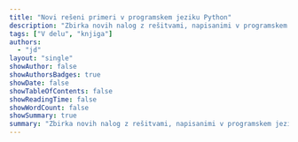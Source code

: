 ```yaml
---
title: "Novi rešeni primeri v programskem jeziku Python"
description: "Zbirka novih nalog z rešitvami, napisanimi v programskem jeziku Python, ki vam bo omogočila poglobiti in nadgraditi znanje programiranja in uporabe programskega jezika Python."
tags: ["V delu", "knjiga"]
authors:
  - "jd"
layout: "single"
showAuthor: false
showAuthorsBadges: true
showDate: false
showTableOfContents: false
showReadingTime: false
showWordCount: false
showSummary: true
summary: "Zbirka novih nalog z rešitvami, napisanimi v programskem jeziku Python, ki vam bo omogočila poglobiti in nadgraditi znanje programiranja in uporabe programskega jezika Python."
---
```


